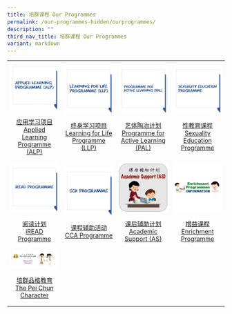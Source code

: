 ```yaml
---
title: 培群课程 Our Programmes
permalink: /our-programmes-hidden/ourprogrammes/
description: ""
third_nav_title: 培群课程 Our Programmes
variant: markdown
---
```

<table>
	<tbody><tr>
		<td width="25%">
			<a href="/our-programmes/ALP/">
				<img src="/images/Prog%20icon/alp.jpg">
				<p align="center">应用学习项目<br>Applied Learning Programme (ALP)</p>
			</a>
		</td>
		<td width="25%">
			<a href="/our-programmes/LLP/">
				<img src="/images/Prog%20icon/llp.jpg">
				<p align="center">终身学习项目<br>Learning for Life Programme (LLP)</p>
			</a>
		</td>
		<td width="25%">
			<a href="/our-programmes/PAL/">
				<img src="/images/Prog%20icon/pal.jpg">
				<p align="center">艺体陶冶计划<br>Programme for Active Learning (PAL)</p>
			</a>
		</td>
		<td width="25%">
			<a href="/our-programmes/CCE/Sexuality-Education/">
				<img src="/images/Prog%20icon/sep.jpg">
				<p align="center">性教育课程<br>Sexuality Education Programme</p>
			</a>
		</td>
	</tr>
	<tr>
		<td width="25%">
			<a href="/our-programmes/iREAD/">
				<img src="/images/Prog%20icon/iread.jpg">
				<p align="center">阅读计划<br>iREAD Programme</p>
			</a>
		</td>
		<td width="25%">
			<a href="/our-programmes/CCA/">
				<img src="/images/Prog%20icon/cca.jpg">
				<p align="center">课程辅助活动<br>CCA Programme</p>
					</a></td><td width="25%">
			<a href="/our-programmes-hidden/as/">
				<img src="/images/Our%20Programmes/AS_iCON.jpg">
				<p align="center">课后辅助计划<br>Academic Support (AS)</p>
			</a>
											</td><td width="25%">
			<a href="https://sites.google.com/moe.edu.sg/ep-info">
				<img src="/images/Prog%20icon/Enrichment.jpg">
				<p align="center">增益课程<br>Enrichment Programme</p>
			</a>
	</td></tr><tr>
		<td width="25%">
			<a href="/our-curriculum-t/Our-Programmes/pcp/">
				<img src="/images/Our%20Programmes/character.jpg">
				<p align="center">培群品格教育 <br>The Pei Chun Character</p>
			</a>
		</td>																	
		</tr></tbody></table>